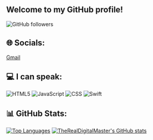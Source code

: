 ## Welcome to my GitHub profile!

![GitHub followers](https://img.shields.io/github/followers/TheRealDigitalMaster?style=social)

## 🌐 Socials:
[Gmail](mailto:digitalmaster50000@gmail.com)

## 💻 I can speak:
![HTML5](https://img.shields.io/badge/html5-%23E34F26.svg?style=plastic&logo=html5&logoColor=white)
![JavaScript](https://img.shields.io/badge/javascript-%23323330.svg?style=plastic&logo=javascript&logoColor=%23F7DF1E)
![CSS](https://img.shields.io/badge/css-%03adfc04.svg?style=plastic&logo=css&logoColor=white)
![Swift](https://img.shields.io/badge/swift-%75849201.svg?style=plastic&logo=swift&logoColor=orange)

## 📊 GitHub Stats:
[![Top Languages](https://github-readme-stats.vercel.app/api/top-langs/?username=TheRealDigitalMaster&theme=gotham&show_icons=true)](https://github.com/anuraghazra/github-readme-stats)
[![TheRealDigitalMaster's GitHub stats](https://github-readme-stats.vercel.app/api?username=TheRealDigitalMaster&theme=gotham&show_icons=true)](https://github.com/anuraghazra/github-readme-stats)
